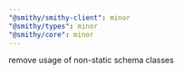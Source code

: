 ```yaml
---
"@smithy/smithy-client": minor
"@smithy/types": minor
"@smithy/core": minor
---
```


remove usage of non-static schema classes
